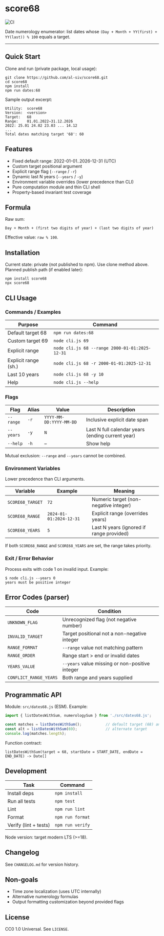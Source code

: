 # score68

![CI](https://github.com/al-siv/score68/actions/workflows/ci.yml/badge.svg)

Date numerology enumerator: list dates whose `(Day + Month + YY(first) + YY(last)) % 100` equals a target.

---

## Quick Start
Clone and run (private package, local usage):
```
git clone https://github.com/al-siv/score68.git
cd score68
npm install
npm run dates:68
```
Sample output excerpt:
```
Utility:  score68
Version:  <version>
Target:   68
Range:    01.01.2022–31.12.2026
2022: 25.01 24.02 23.03 ... 14.12
...
Total dates matching target '68': 60
```

## Features
- Fixed default range: 2022-01-01..2026-12-31 (UTC)
- Custom target positional argument
- Explicit range flag (`--range` / `-r`)
- Dynamic last N years (`--years` / `-y`)
- Environment variable overrides (lower precedence than CLI)
- Pure computation module and thin CLI shell
- Property-based invariant test coverage

## Formula
Raw sum:
```
Day + Month + (first two digits of year) + (last two digits of year)
```
Effective value: `raw % 100`.

## Installation
Current state: private (not published to npm). Use clone method above. Planned publish path (if enabled later):
```
npm install score68
npx score68
```

## CLI Usage

### Commands / Examples
| Purpose              | Command |
|----------------------|---------|
| Default target 68    | `npm run dates:68` |
| Custom target 69     | `node cli.js 69` |
| Explicit range       | `node cli.js 68 --range 2000-01-01:2025-12-31` |
| Explicit range (sh.) | `node cli.js 68 -r 2000-01-01:2025-12-31` |
| Last 10 years        | `node cli.js 68 -y 10` |
| Help                 | `node cli.js --help` |

### Flags
| Flag | Alias | Value | Description |
|------|-------|-------|-------------|
| `--range` | `-r` | `YYYY-MM-DD:YYYY-MM-DD` | Inclusive explicit date span |
| `--years` | `-y` | `N` | Last N full calendar years (ending current year) |
| `--help`  | `-h` | – | Show help |

Mutual exclusion: `--range` and `--years` cannot be combined.

### Environment Variables
Lower precedence than CLI arguments.

| Variable | Example | Meaning |
|----------|---------|---------|
| `SCORE68_TARGET` | `72` | Numeric target (non-negative integer) |
| `SCORE68_RANGE`  | `2024-01-01:2024-12-31` | Explicit range (overrides years) |
| `SCORE68_YEARS`  | `5` | Last N years (ignored if range provided) |

If both `SCORE68_RANGE` and `SCORE68_YEARS` are set, the range takes priority.

### Exit / Error Behavior
Process exits with code 1 on invalid input. Example:
```
$ node cli.js --years 0
years must be positive integer
```

## Error Codes (parser)
| Code | Condition |
|------|-----------|
| `UNKNOWN_FLAG` | Unrecognized flag (not negative number) |
| `INVALID_TARGET` | Target positional not a non-negative integer |
| `RANGE_FORMAT` | `--range` value not matching pattern |
| `RANGE_ORDER` | Range start > end or invalid dates |
| `YEARS_VALUE` | `--years` value missing or non-positive integer |
| `CONFLICT_RANGE_YEARS` | Both range and years supplied |

## Programmatic API
Module: `src/dates68.js` (ESM). Example:
```js
import { listDatesWithSum, numerologySum } from './src/dates68.js';

const matches = listDatesWithSum();           // default target (68) and default range
const alt = listDatesWithSum(69);             // alternate target
console.log(matches.length);
```
Function contract:
```
listDatesWithSum(target = 68, startDate = START_DATE, endDate = END_DATE) -> Date[]
```

## Development
| Task | Command |
|------|---------|
| Install deps | `npm install` |
| Run all tests | `npm test` |
| Lint | `npm run lint` |
| Format | `npm run format` |
| Verify (lint + tests) | `npm run verify` |

Node version: target modern LTS (>=18).

## Changelog
See `CHANGELOG.md` for version history.

## Non-goals
- Time zone localization (uses UTC internally)
- Alternative numerology formulas
- Output formatting customization beyond provided flags

## License
CC0 1.0 Universal. See `LICENSE`.
